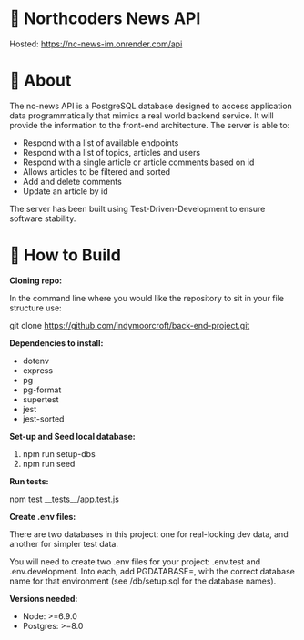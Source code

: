 # 📰 Northcoders News API

Hosted: https://nc-news-im.onrender.com/api

# 🤖 About

The nc-news API is a PostgreSQL database designed to access application data programmatically that mimics a real world backend service. It will provide the information to the front-end architecture. The server is able to:

- Respond with a list of available endpoints
- Respond with a list of topics, articles and users
- Respond with a single article or article comments based on id
- Allows articles to be filtered and sorted
- Add and delete comments
- Update an article by id

The server has been built using Test-Driven-Development to ensure software stability.

# 📝 How to Build

**Cloning repo:**

In the command line where you would like the repository to sit in your file structure use:

git clone https://github.com/indymoorcroft/back-end-project.git

**Dependencies to install:**

- dotenv
- express
- pg
- pg-format
- supertest
- jest
- jest-sorted

**Set-up and Seed local database:**

1. npm run setup-dbs
2. npm run seed

**Run tests:**

npm test \_\_tests\_\_/app.test.js

**Create .env files:**

There are two databases in this project: one for real-looking dev data, and another for simpler test data.

You will need to create two .env files for your project: .env.test and .env.development. Into each, add PGDATABASE=, with the correct database name for that environment (see /db/setup.sql for the database names).

**Versions needed:**

- Node: >=6.9.0
- Postgres: >=8.0
